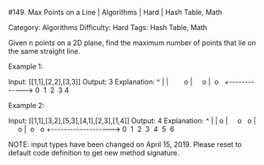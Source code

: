 #149. Max Points on a Line | Algorithms | Hard | Hash Table, Math

Category: Algorithms
Difficulty: Hard
Tags: Hash Table, Math

Given n points on a 2D plane, find the maximum number of points that lie on the same straight line.

Example 1:


Input: [[1,1],[2,2],[3,3]]
Output: 3
Explanation:
^
|
|        o
|     o
|  o  
+------------->
0  1  2  3  4


Example 2:


Input: [[1,1],[3,2],[5,3],[4,1],[2,3],[1,4]]
Output: 4
Explanation:
^
|
|  o
|     o        o
|        o
|  o        o
+------------------->
0  1  2  3  4  5  6


NOTE: input types have been changed on April 15, 2019. Please reset to default code definition to get new method signature.

